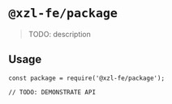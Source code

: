 # `@xzl-fe/package`

> TODO: description

## Usage

```
const package = require('@xzl-fe/package');

// TODO: DEMONSTRATE API
```

